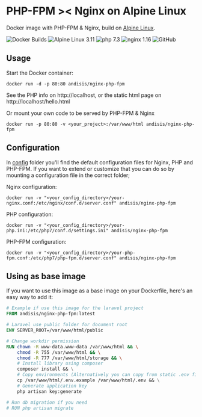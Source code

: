 # PHP-FPM >< Nginx on Alpine Linux

Docker image with PHP-FPM & Nginx, build on [Alpine Linux](http://www.alpinelinux.org/).

![Docker Builds](https://github.com/andisis/docker-nginx-php-fpm/workflows/Docker%20Builds/badge.svg)
![Alpine Linux 3.11](https://img.shields.io/badge/Alpine%20Linux-3.11-0E567D?style=flat-square&logo=Alpine%20Linux)
![php 7.3](https://img.shields.io/badge/php-7.3-7377AD?style=flat-square&logo=PHP)
![nginx 1.16](https://img.shields.io/badge/nginx-1.16-0D924B?style=flat-square&logo=NGINX)
![GitHub](https://img.shields.io/github/license/andisis/docker-nginx-php-fpm?style=flat-square)

## Usage

Start the Docker container:

    docker run -d -p 80:80 andisis/nginx-php-fpm

See the PHP info on http://localhost, or the static html page on http://localhost/hello.html

Or mount your own code to be served by PHP-FPM & Nginx

    docker run -p 80:80 -v <your_project>:/var/www/html andisis/nginx-php-fpm

## Configuration

In [config](https://github.com/andisis/docker-nginx-php-fpm/tree/master/config) folder you'll find the default configuration files for Nginx, PHP and PHP-FPM.
If you want to extend or customize that you can do so by mounting a configuration file in the correct folder;

Nginx configuration:

    docker run -v "<your_config_directory>/your-nginx.conf:/etc/nginx/conf.d/server.conf" andisis/nginx-php-fpm

PHP configuration:

    docker run -v "<your_config_directory>/your-php.ini:/etc/php7/conf.d/settings.ini" andisis/nginx-php-fpm

PHP-FPM configuration:

    docker run -v "<your_config_directory>/your-php-fpm.conf:/etc/php7/php-fpm.d/server.conf" andisis/nginx-php-fpm

## Using as base image

If you want to use this image as a base image on your Dockerfile, here's an easy way to add it:

```dockerfile
# Example if use this image for the laravel project
FROM andisis/nginx-php-fpm:latest

# Laravel use public folder for document root
ENV SERVER_ROOT=/var/www/html/public

# Change workdir permission
RUN chown -R www-data.www-data /var/www/html && \
    chmod -R 755 /var/www/html && \
    chmod -R 777 /var/www/html/storage && \
    # Install library using composer
    composer install && \
    # Copy environments (Alternatively you can copy from static .env files you have been created)
    cp /var/www/html/.env.example /var/www/html/.env && \
    # Generate application key
    php artisan key:generate

# Run db migration if you need
# RUN php artisan migrate
```
